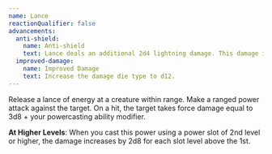 ```yaml
---
name: Lance
reactionQualifier: false
advancements:
  anti-shield:
    name: Anti-shield
    text: Lance deals an additional 2d4 lightning damage. This damage increases by 2d4 for each power slot level above the first.
  improved-damage:
    name: Improved Damage
    text: Increase the damage die type to d12.
---
```

Release a lance of energy at a creature within range. Make a ranged power attack against the target. On a hit, the target
takes force damage equal to 3d8 + your powercasting ability modifier.

__At Higher Levels__: When you cast this power using a power slot of 2nd level or higher, the damage increases by 2d8
for each slot level above the 1st.
